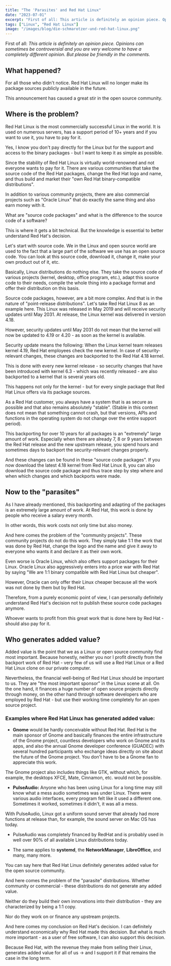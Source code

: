 ```yaml
---
title: "The 'Parasites' and Red Hat Linux"
date: "2023-07-01"
excerpt: "First of all: This article is definitely an opinion piece. Opinions can sometimes be controversial and you are very welcome to have a completely different opinion. But please be friendly in the comments. What happened? For all those who didn't notice. Red Hat Linux will no longer make its package sources publicly available in the future. This announcement has caused a great stir in the open source community."
tags: ["Linux", "Red Hat Linux"]
image: "/images/blog/die-schmarotzer-und-red-hat-linux.png"
---
```


First of all: *This article is definitely an opinion piece. Opinions can sometimes be controversial and you are very welcome to have a completely different opinion. But please be friendly in the comments.*

## What happened?

For all those who didn't notice. Red Hat Linux will no longer make its package sources publicly available in the future.

This announcement has caused a great stir in the open source community.

## Where is the problem?

Red Hat Linux is the most commercially successful Linux in the world. It is used on numerous servers, has a support period of 10+ years and if you want to use it, you have to pay for it.

Yes, I know you don't pay directly for the Linux but for the support and access to the binary packages - but I want to keep it as simple as possible.

Since the stability of Red Hat Linux is virtually world-renowned and not everyone wants to pay for it. There are various communities that take the source code of the Red Hat packages, change the Red Hat logo and name, and thus build and market their "own Red Hat binary-compatible distributions".

In addition to various community projects, there are also commercial projects such as "Oracle Linux" that do exactly the same thing and also earn money with it.

What are "source code packages" and what is the difference to the source code of a software?

This is where it gets a bit technical. But the knowledge is essential to better understand Red Hat's decision.

Let's start with source code. We in the Linux and open source world are used to the fact that a large part of the software we use has an open source code. You can look at this source code, download it, change it, make your own product out of it, etc.

Basically, Linux distributions do nothing else. They take the source code of various projects (kernel, desktop, office program, etc.), adapt this source code to their needs, compile the whole thing into a package format and offer their distribution on this basis.

Source code packages, however, are a bit more complex. And that is in the nature of "point-release distributions". Let's take Red Hat Linux 8 as an example here. This Linux was released in May 2019 and will receive security updates until May 2031. At release, the Linux kernel was delivered in version 4.18.

However, security updates until May 2031 do not mean that the kernel will now be updated to 4.19 or 4.20 - as soon as the kernel is available.

Security update means the following: When the Linux kernel team releases kernel 4.19, Red Hat employees check the new kernel. In case of security-relevant changes, these changes are backported to the Red Hat 4.18 kernel.

This is done with every new kernel release - so security changes that have been introduced with kernel 6.3 - which was recently released - are also backported to a kernel that is several years old.

This happens not only for the kernel - but for every single package that Red Hat Linux offers via its package sources.

As a Red Hat customer, you always have a system that is as secure as possible and that also remains absolutely "stable". (Stable in this context does not mean that something cannot crash, but that versions, APIs and functions in the operating system do not change over the entire support period).

This backporting for over 10 years for all packages is an "extremely" large amount of work. Especially when there are already 7, 8 or 9 years between the Red Hat release and the new upstream release, you spend hours and sometimes days to backport the security-relevant changes properly.

And these changes can be found in these "source code packages". If you now download the latest 4.18 kernel from Red Hat Linux 8, you can also download the source code package and thus trace step by step where and when which changes and which backports were made.

## Now to the "parasites"

As I have already mentioned, this backporting and adapting of the packages is an extremely large amount of work. At Red Hat, this work is done by people who receive a salary every month.

In other words, this work costs not only time but also money.

And here comes the problem of the "community projects". These community projects do not do this work. They simply take 1:1 the work that was done by Red Hat, change the logo and the name and give it away to everyone who wants it and declare it as their own work.

Even worse is Oracle Linux, which also offers support packages for their Linux. Oracle Linux also aggressively enters into a price war with Red Hat by saying "We are 1:1 binary compatible with Red Hat Linux but cheaper".

However, Oracle can only offer their Linux cheaper because all the work was not done by them but by Red Hat.

Therefore, from a purely economic point of view, I can personally definitely understand Red Hat's decision not to publish these source code packages anymore.

Whoever wants to profit from this great work that is done here by Red Hat - should also pay for it.

## Who generates added value?

Added value is the point that we as a Linux or open source community find most important. Because honestly, neither you nor I profit directly from the backport work of Red Hat - very few of us will use a Red Hat Linux or a Red Hat Linux clone on our private computer.

Nevertheless, the financial well-being of Red Hat Linux should be important to us. They are "the most important sponsor" in the Linux scene at all. On the one hand, it finances a huge number of open source projects directly through money, on the other hand through software developers who are employed by Red Hat - but use their working time completely for an open source project.

### Examples where Red Hat Linux has generated added value:

- **Gnome** would be hardly conceivable without Red Hat. Red Hat is the main sponsor of Gnome and basically finances the entire infrastructure of the Gnome project, countless developers who work on Gnome and its apps, and also the annual Gnome developer conference (GUADEC) with several hundred participants who exchange ideas directly on site about the future of the Gnome project. You don't have to be a Gnome fan to appreciate this work.

The Gnome project also includes things like GTK, without which, for example, the desktops XFCE, Mate, Cinnamon, etc. would not be possible.

- **PulseAudio:** Anyone who has been using Linux for a long time may still know what a mess audio sometimes was under Linux. There were various audio interfaces, every program felt like it used a different one. Sometimes it worked, sometimes it didn't, it was all a mess.

With PulseAudio, Linux got a uniform sound server that already had more functions at release than, for example, the sound server on Mac OS has today.

- PulseAudio was completely financed by RedHat and is probably used in well over 90% of all available Linux distributions today.

- The same applies to **systemd**, the **NetworkManager**, **LibreOffice**, and many, many more.

You can say here that Red Hat Linux definitely generates added value for the open source community.

And here comes the problem of the "parasite" distributions. Whether community or commercial - these distributions do not generate any added value.

Neither do they build their own innovations into their distribution - they are characterized by being a 1:1 copy.

Nor do they work on or finance any upstream projects.

And here comes my conclusion on Red Hat's decision. I can definitely understand economically why Red Hat made this decision. But what is much more important - as a user of free software, I can also support this decision.

Because Red Hat, with the revenue they make from selling their Linux, generates added value for all of us → and I support it if that remains the case in the long term.
